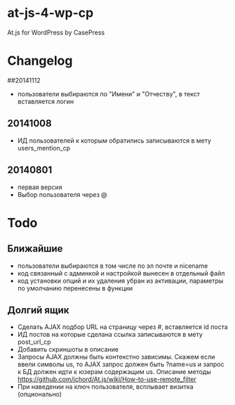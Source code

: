 at-js-4-wp-cp
=============

At.js for WordPress by CasePress

# Changelog

##20141112
- пользователи выбираются по "Имени" и "Отчеству", в текст вставляется логин

## 20141008
- ИД пользователей к которым обратились записываются в мету users_mention_cp

## 20140801
- первая версия
- Выбор пользователя через @


# Todo
## Ближайшие
- пользователи выбираются в том числе по эл почте и nicename
- код связанный с админкой и настройкой вынесен в отдельный файл
- код установки опций и их удаления убран из активации, параметры по умолчанию перенесены в функции

## Долгий ящик
- Сделать AJAX подбор URL на страницу через #, вставляется id поста
- ИД постов на которые сделана ссылка записываются в мету post_url_cp
- Добавить скриншоты в описание
- Запросы AJAX должны быть контекстно зависимы. Скажем если ввели символы us, то AJAX запрос должен быть ?name=us и запрос к БД должен идти к юзерам содержащим us. Описание методы https://github.com/ichord/At.js/wiki/How-to-use-remote_filter
- При наведении на ключ пользователя, всплывает визитка (опционально)

